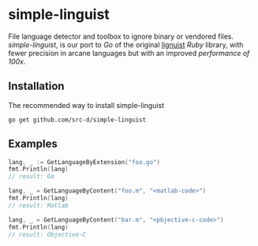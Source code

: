 # simple-linguist

File language detector and toolbox to ignore binary or vendored files. *simple-linguist*, is our port to _Go_ of the original [lignuist](https://github.com/github/linguist) _Ruby_ library, with fewer precision in arcane languages but with an improved *performance of 100x*.


Installation
------------

The recommended way to install simple-linguist

```
go get github.com/src-d/simple-linguist
```


Examples
--------

```go
lang, _ := GetLanguageByExtension("foo.go")
fmt.Println(lang)
// result: Go

lang, _ = GetLanguageByContent("foo.m", "<matlab-code>")
fmt.Println(lang)
// result: Matlab

lang, _ = GetLanguageByContent("bar.m", "<pbjective-c-code>")
fmt.Println(lang)
// result: Objective-C
```